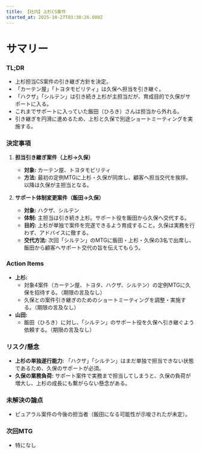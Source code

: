 ```yaml
---
title: 【社内】上杉CS案件
started_at: 2025-10-27T03:30:26.000Z
---
```


# サマリー

### TL;DR
- 上杉担当CS案件の引き継ぎ方針を決定。
- 「カーテン屋」「トヨタモビリティ」は久保へ担当を引き継ぐ。
- 「ハクザ」「シルテン」は引き続き上杉が主担当だが、育成目的で久保がサポートに入る。
- これまでサポートに入っていた飯田（ひろき）さんは担当から外れる。
- 引き継ぎを円滑に進めるため、上杉と久保で別途ショートミーティングを実施する。

### 決定事項
1.  **担当引き継ぎ案件（上杉→久保）**
    - **対象:** カーテン屋、トヨタモビリティ
    - **方法:** 最初の定例MTGに上杉・久保が同席し、顧客へ担当交代を挨拶。以降は久保が主担当となる。

2.  **サポート体制変更案件（飯田→久保）**
    - **対象:** ハクザ、シルテン
    - **体制:** 主担当は引き続き上杉。サポート役を飯田から久保へ交代する。
    - **目的:** 上杉が単独で案件を完遂できるよう育成すること。久保は実務を行わず、アドバイスに徹する。
    - **交代方法:** 次回「シルテン」のMTGに飯田・上杉・久保の3名で出席し、飯田から顧客へサポート交代の旨を伝えてもらう。

### Action Items
- **上杉:**
    - 対象4案件（カーテン屋、トヨタ、ハクザ、シルテン）の定例MTGに久保を招待する。（期限の言及なし）
    - 久保との案件引き継ぎのためのショートミーティングを調整・実施する。（期限の言及なし）
- **山田:**
    - 飯田（ひろき）に対し、「シルテン」のサポート役を久保へ引き継ぐよう依頼する。（期限の言及なし）

### リスク/懸念
- **上杉の単独遂行能力:** 「ハクザ」「シルテン」はまだ単独で担当できない状態であるため、久保のサポートが必須。
- **久保の業務負荷:** サポート案件で実務まで担当してしまうと、久保の負荷が増大し、上杉の成長にも繋がらない懸念がある。

### 未解決の論点
- ピュアラル案件の今後の担当者（飯田になる可能性が示唆されたが未定）。

### 次回MTG
- 特になし
